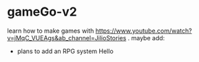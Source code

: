 # gameGo-v2
learn how to make games with https://www.youtube.com/watch?v=jMqC_VUEAgs&ab_channel=JilioStories . maybe add:
- plans to add an RPG system
Hello